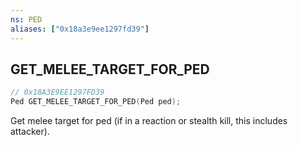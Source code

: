 ```yaml
---
ns: PED
aliases: ["0x18a3e9ee1297fd39"]
---
```

## GET_MELEE_TARGET_FOR_PED

```c
// 0x18A3E9EE1297FD39
Ped GET_MELEE_TARGET_FOR_PED(Ped ped);
```

Get melee target for ped (if in a reaction or stealth kill, this includes attacker).

